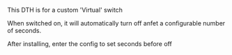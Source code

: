 This DTH is for a custom 'Virtual' switch

When switched on, it will automatically turn off anfet a configurable number of seconds.

After installing, enter the config to set seconds before off